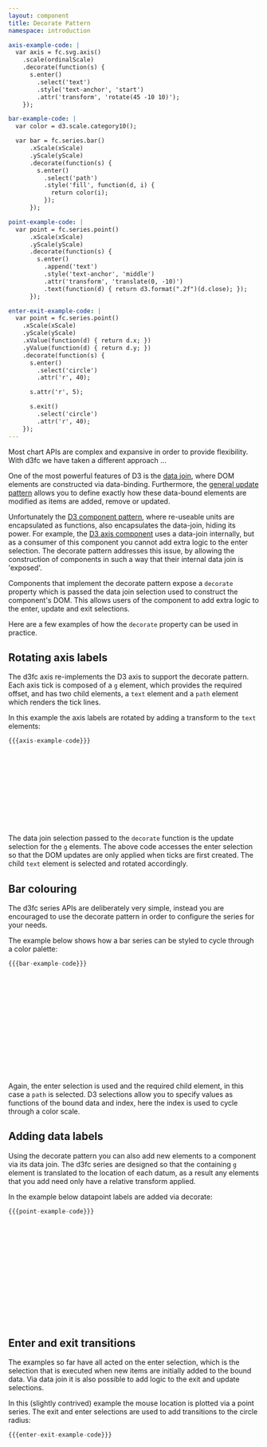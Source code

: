 ```yaml
---
layout: component
title: Decorate Pattern
namespace: introduction

axis-example-code: |
  var axis = fc.svg.axis()
    .scale(ordinalScale)
    .decorate(function(s) {
      s.enter()
        .select('text')
        .style('text-anchor', 'start')
        .attr('transform', 'rotate(45 -10 10)');
    });

bar-example-code: |
  var color = d3.scale.category10();

  var bar = fc.series.bar()
      .xScale(xScale)
      .yScale(yScale)
      .decorate(function(s) {
        s.enter()
          .select('path')
          .style('fill', function(d, i) {
            return color(i);
          });
      });

point-example-code: |
  var point = fc.series.point()
      .xScale(xScale)
      .yScale(yScale)
      .decorate(function(s) {
        s.enter()
          .append('text')
          .style('text-anchor', 'middle')
          .attr('transform', 'translate(0, -10)')
          .text(function(d) { return d3.format(".2f")(d.close); });
      });

enter-exit-example-code: |
  var point = fc.series.point()
    .xScale(xScale)
    .yScale(yScale)
    .xValue(function(d) { return d.x; })
    .yValue(function(d) { return d.y; })
    .decorate(function(s) {
      s.enter()
        .select('circle')
        .attr('r', 40);

      s.attr('r', 5);

      s.exit()
        .select('circle')
        .attr('r', 40);
    });
---
```


Most chart APIs are complex and expansive in order to provide flexibility. With d3fc we have taken a different approach ...

One of the most powerful features of D3 is the [data join](http://bost.ocks.org/mike/join/), where DOM elements are constructed via data-binding. Furthermore, the [general update pattern](http://bl.ocks.org/3808218) allows you to define exactly how these data-bound elements are modified as items are added, remove or updated.

Unfortunately the [D3 component pattern](http://bost.ocks.org/mike/chart/), where re-useable units are encapsulated as functions, also encapsulates the data-join, hiding its power. For example, the [D3 axis component](https://github.com/mbostock/d3/wiki/SVG-Axes) uses a data-join internally, but as a consumer of this component you cannot add extra logic to the enter selection. The decorate pattern addresses this issue, by allowing the construction of components in such a way that their internal data join is 'exposed'.

Components that implement the decorate pattern expose a `decorate` property which is passed the data join selection used to construct the component's DOM. This allows users of the component to add extra logic to the enter, update and exit selections.

Here are a few examples of how the `decorate` property can be used in practice.

## Rotating axis labels

The d3fc axis re-implements the D3 axis to support the decorate pattern. Each axis tick is composed of a `g` element, which provides the required offset, and has two child elements, a `text` element and a `path` element which renders the tick lines.

In this example the axis labels are rotated by adding a transform to the `text` elements:

```js
{{{axis-example-code}}}
```

<style type="text/css">
  .tick text {
    font-size: 13px;
  } 
</style>

<svg class="axis-container" id="axis-example"></svg>

<script type="text/javascript">
(function() {
  var width = $("#axis-example").width();

  var linearScale = d3.scale.linear()
    .domain([0, 140])
    .range([0, width])
    .nice();

  var ordinalScale = d3.scale.ordinal()
    .domain(['Carrots', 'Bananas', 'Sausages', 'Pickles', 'Aubergines', 'Artichokes', 'Spinach', 'Cucumber'])
    .rangePoints([0, width], 1);

  {{{axis-example-code}}}

  d3.select('#axis-example')
    .call(axis);
}());
</script>

The data join selection passed to the `decorate` function is the update selection for the `g` elements. The above code accesses the enter selection so that the DOM updates are only applied when ticks are first created. The child `text` element is selected and rotated accordingly.

## Bar colouring

The d3fc series APIs are deliberately very simple, instead you are encouraged to use the decorate pattern in order to configure the series for your needs.

The example below shows how a bar series can be styled to cycle through a color palette:

```js
{{{bar-example-code}}}
```

<style type="text/css">
  .bar path {
    stroke-width: 0;
  } 
</style>

<div id="bar-example" class="chart" style="height: 200px"> </div>

<script type="text/javascript">
(function() {
  var f = createFixture('#bar-example', null, 200, 10, function() { return true; });
  var container = f.container, data = f.data,
    xScale = f.xScale, yScale = f.yScale;

  {{{bar-example-code}}}

  container.append('g')
      .datum(data)
      .call(bar);
}());
</script>

Again, the enter selection is used and the required child element, in this case a `path` is selected. D3 selections allow you to specify values as functions of the bound data and index, here the index is used to cycle through a color scale.

## Adding data labels

Using the decorate pattern you can also add new elements to a component via its data join. The d3fc series are designed so that the containing `g` element is translated to the location of each datum, as a result any elements that you add need only have a relative transform applied.

In the example below datapoint labels are added via decorate:

```js
{{{point-example-code}}}
```

<div id="label-example" class="chart" style="height: 200px"> </div>

<script type="text/javascript">
(function() {
  var f = createFixture('#label-example', null, 200, 10, function() { return true; });
  var container = f.container, data = f.data,
    xScale = f.xScale, yScale = f.yScale;

  {{{point-example-code}}}

  container.append('g')
      .datum(data)
      .call(point);
}());
</script>


## Enter and exit transitions

The examples so far have all acted on the enter selection, which is the selection that is executed when new items are initially added to the bound data. Via data join it is also possible to add logic to the exit and update selections.

In this (slightly contrived) example the mouse location is plotted via a point series. The exit and enter selections are used to add transitions to the circle radius:

```js
{{{enter-exit-example-code}}}
```

<div id="enter-exit-example" class="chart" style="height: 300px"> </div>

<script type="text/javascript">
(function() {

  var width = 600, height = 300;
  var container = d3.select('#enter-exit-example')
        .insert('svg', 'div')
        .attr('width', width)
        .attr('height', height);
  var series = container.append('g');

  var xScale = d3.scale.linear()
    .domain([0, 100])
    .range([0, width]);

  var yScale = d3.scale.linear()
    .domain([0, 100])
    .range([0, height]);

  var data = [];

  var mouseX = 50, mouseY = 50;

  document.onmousemove = function(evt) {
    mouseX = evt.clientX * 100 / $(window).width();
    mouseY = evt.clientY * 100 / $(window).height();
  }

  function render() {

    data.push({x: mouseX, y: mouseY});

    if (data.length > 20) {
      data = data.slice(1);
    }

    {{{enter-exit-example-code}}}

      series.datum(data)
        .transition()
        .duration(500)
        .call(point);
  }

  setInterval(render, 200);

}());
</script>

